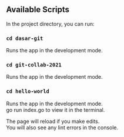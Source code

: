 ## Available Scripts

In the project directory, you can run:

### `cd dasar-git `

Runs the app in the development mode.<br />

### `cd git-collab-2021`

Runs the app in the development mode.<br />

### `cd hello-world`

Runs the app in the development mode.<br />
go run index.go to view it in the terminal.

The page will reload if you make edits.<br />
You will also see any lint errors in the console.
